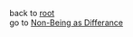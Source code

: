 back to [root](https://github.com/makikuri/nousmonkey/blob/Ancient-Philosophy/root.md)<br>
go to [Non-Being as Differance](https://github.com/makikuri/nousmonkey/blob/Ancient-Philosophy/Being%20and%20Blending.Non-Being%20as%20Differance.md)



